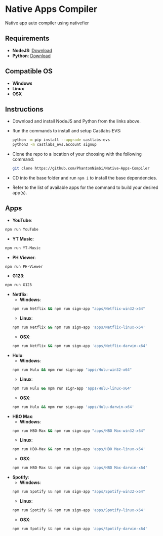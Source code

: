 # Native Apps Compiler
Native app auto compiler using nativefier

## Requirements

 * **NodeJS**: [Download][URL1]
 * **Python**: [Download][URL2]

## Compatible OS

 * **Windows**
 * **Linux**
 * **OSX**

## Instructions

 * Download and install NodeJS and Python from the links above.
 * Run the commands to install and setup Castlabs EVS:

    ```sh
    python -m pip install --upgrade castlabs-evs
    python3 -m castlabs_evs.account signup
    ```

 * Clone the repo to a location of your choosing with the following command:

    ```sh
    git clone https://github.com/PhantomNimbi/Native-Apps-Compiler
    ```

 * CD into the base folder and run `npm i` to install the base dependencies.
 * Refer to the list of available apps for the command to build your desired app(s). 

## Apps

  * **YouTube**: 
  ```sh
  npm run YouTube
  ```
  * **YT Music**: 
  ```sh
  npm run YT-Music
  ```
  * **PH Viewer**: 
  ```sh
  npm run PH-Viewer
  ```
  * **G123**: 
  ```sh
  npm run G123
  ```
  * **Netflix**: 
    * **Windows**:
    ```sh
    npm run Netflix && npm run sign-app "apps/Netflix-win32-x64"
    ```
    * **Linux**: 
    ```sh
    npm run Netflix && npm run sign-app 'apps/Netflix-linux-x64'
    ```
    * **OSX**: 
    ```sh
    npm run Netflix && npm run sign-app 'apps/Netflix-darwin-x64'
    ```
* **Hulu**: 
    * **Windows**: 
    ```sh
    npm run Hulu && npm run sign-app "apps/Hulu-win32-x64"
    ```
    * **Linux**: 
    ```sh
    npm run Hulu && npm run sign-app 'apps/Hulu-linux-x64'
    ```
    * **OSX**: 
    ```sh
    npm run Hulu && npm run sign-app 'apps/Hulu-darwin-x64'
    ```
* **HBO Max**: 
    * **Windows**: 
    ```sh
    npm run HBO-Max && npm run sign-app "apps/HBO Max-win32-x64"
    ```
    * **Linux**: 
    ```sh
    npm run HBO-Max && npm run sign-app 'apps/HBO Max-linux-x64'
    ```
    * **OSX**: 
    ```js
    npm run HBO-Max && npm run sign-app 'apps/HBO Max-darwin-x64'
    ```
* **Spotify**: 
    * **Windows**: 
    ```js
    npm run Spotify && npm run sign-app "apps/Spotify-win32-x64"
    ```
    * **Linux**: 
    ```js
    npm run Spotify && npm run sign-app 'apps/Spotify-linux-x64'
    ```
    * **OSX**: 
    ```js
    npm run Spotify && npm run sign-app 'apps/Spotify-darwin-x64'
    ```

[URL1]: https://nodejs.org
[URL2]: https://python.org